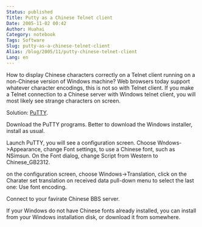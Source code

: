 ```yaml
---
Status: published
Title: Putty as a Chinese Telnet client
Date: 2005-11-02 00:42
Author: Huahai
Category: notebook
Tags: Software
Slug: putty-as-a-chinese-telnet-client
Alias: /blog/2005/11/putty-chinese-telnet-client
Lang: en
---
```


How to display Chinese characters correctly on a Telnet client running on a non-Chinese version of Windows machine? Web browsers today support whatever character encodings, this is not so with Telnet client. If you make a Telnet connection to a Chinese server with Windows telnet client, you will most likely see strange characters on screen.

Solution: [PuTTY](https://www.chiark.greenend.org.uk/~sgtatham/putty/).

Download the PuTTY programs. Better to download the Windows installer, install as usual.  

Launch PuTTY, you will see a configuration screen. Choose Wndows-&gt;Appearance, change Font settings, to use a Chinese font, such as NSimsun. On the Font dialog, change Script from Western to Chinese\_GB2312.  

on the configuration screen, choose Windows-&gt;Translation, click on the Charater set translation on received data pull-down menu to select the last one: Use font encoding.  

Connect to your favirate Chinese BBS server.  

If your Windows do not have Chinese fonts already installed, you can install from your Windows installation disk, or download it from somewhere.
